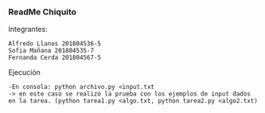 ### ReadMe Chiquito
Integrantes:

    Alfredo Llanos 201804536-5
    Sofia Mañana 201804535-7
    Fernanda Cerda 201804567-5
    
Ejecución

    -En consola: python archivo.py <input.txt
    -> en este caso se realizó la prueba con los ejemplos de input dados en la tarea. (python tarea1.py <algo.txt, python tarea2.py <algo2.txt)
   
